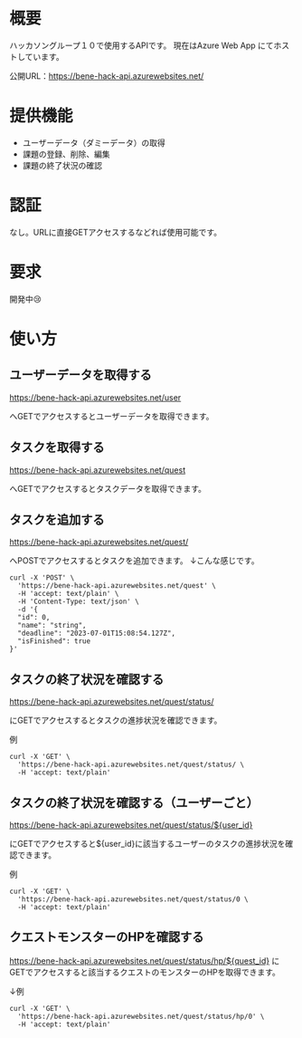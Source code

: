 # 概要
ハッカソングループ１０で使用するAPIです。
現在はAzure Web App にてホストしています。

公開URL：https://bene-hack-api.azurewebsites.net/

# 提供機能
- ユーザーデータ（ダミーデータ）の取得
- 課題の登録、削除、編集
- 課題の終了状況の確認

# 認証
なし。URLに直接GETアクセスするなどれば使用可能です。

# 要求
開発中😢

# 使い方
## ユーザーデータを取得する
https://bene-hack-api.azurewebsites.net/user

へGETでアクセスするとユーザーデータを取得できます。

## タスクを取得する
https://bene-hack-api.azurewebsites.net/quest

へGETでアクセスするとタスクデータを取得できます。

## タスクを追加する
https://bene-hack-api.azurewebsites.net/quest/

へPOSTでアクセスするとタスクを追加できます。
↓こんな感じです。
```
curl -X 'POST' \
  'https://bene-hack-api.azurewebsites.net/quest' \
  -H 'accept: text/plain' \
  -H 'Content-Type: text/json' \
  -d '{
  "id": 0,
  "name": "string",
  "deadline": "2023-07-01T15:08:54.127Z",
  "isFinished": true
}'
```
## タスクの終了状況を確認する
https://bene-hack-api.azurewebsites.net/quest/status/

にGETでアクセスするとタスクの進捗状況を確認できます。

例
```
curl -X 'GET' \
  'https://bene-hack-api.azurewebsites.net/quest/status/ \
  -H 'accept: text/plain'
```

## タスクの終了状況を確認する（ユーザーごと）
https://bene-hack-api.azurewebsites.net/quest/status/${user_id}

にGETでアクセスすると${user_id}に該当するユーザーのタスクの進捗状況を確認できます。

例
```
curl -X 'GET' \
  'https://bene-hack-api.azurewebsites.net/quest/status/0 \
  -H 'accept: text/plain'
```

## クエストモンスターのHPを確認する
https://bene-hack-api.azurewebsites.net/quest/status/hp/${quest_id}
にGETでアクセスすると該当するクエストのモンスターのHPを取得できます。

↓例
```
curl -X 'GET' \
  'https://bene-hack-api.azurewebsites.net/quest/status/hp/0' \
  -H 'accept: text/plain'
```